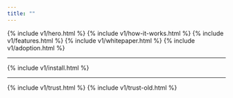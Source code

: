 ```yaml
---
title: ""
---
```


<div x-data="{ curl: true }">
{% include v1/hero.html %}
{% include v1/how-it-works.html %}
{% include v1/features.html %}
{% include v1/whitepaper.html %}
{% include v1/adoption.html %}
<hr class="my-10 md:my-20"/>
{% include v1/install.html %}
<hr class="my-10 md:my-20"/>
{% include v1/trust.html %}
{% include v1/trust-old.html %}
</div>
